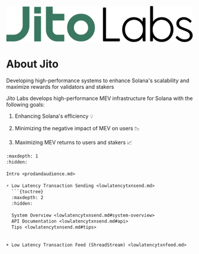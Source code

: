 ![Jito Labs](../images/Jitolabs_Logo_Green.svg)
# About Jito

Developing high-performance systems to enhance Solana's scalability and maximize rewards for validators and stakers

Jito Labs develops high-performance MEV infrastructure for Solana with the following goals:

  1. Enhancing Solana's efficiency 💡

  2. Minimizing the negative impact of MEV on users 📉

  3. Maximizing MEV returns to users and stakers 📈

```{toctree}
:maxdepth: 1
:hidden:

Intro <prodandaudience.md>

⚡ Low Latency Transaction Sending <lowlatencytxnsend.md>
  ```{toctree}
  :maxdepth: 2
  :hidden:

  System Overview <lowlatencytxnsend.md#system-overview>
  API Documentation <lowlatencytxnsend.md#api>
  Tips <lowlatencytxnsend.md#tips>


➤ Low Latency Transaction Feed (ShreadStream) <lowlatencytxnfeed.md>

